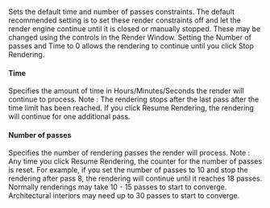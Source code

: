 ﻿Sets the default time and number of passes constraints. The default recommended setting is to set these render constraints off and let the render engine continue until it is closed or manually stopped. These may be changed using the controls in the Render Window. Setting the Number of passes and Time to 0 allows the rendering to continue until you click Stop Rendering.

#### Time
Specifies the amount of time in Hours/Minutes/Seconds the render will continue to process. Note : The rendering stops after the last pass after the time limit has been reached. If you click Resume Rendering, the rendering will continue for one additional pass.

#### Number of passes
Specifies the number of rendering passes the render will process. Note : Any time you click Resume Rendering, the counter for the number of passes is reset. For example, if you set the number of passes to 10 and stop the rendering after pass 8, the rendering will continue until it reaches 18 passes. Normally renderings may take 10 - 15 passes to start to converge. Architectural interiors may need up to 30 passes to start to converge.
